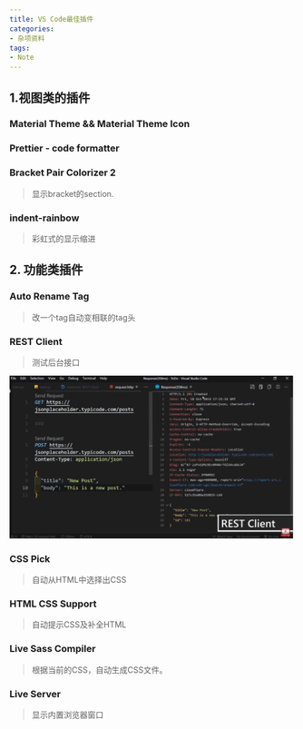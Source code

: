 ```yaml
---
title: VS Code最佳插件
categories:
- 杂项资料
tags: 
- Note
---
```

## 1.视图类的插件

### Material Theme && Material Theme Icon


### Prettier - code formatter

### Bracket Pair Colorizer 2

> 显示bracket的section.

### indent-rainbow

>彩虹式的显示缩进

## 2. 功能类插件

### Auto Rename Tag

> 改一个tag自动变相联的tag头

### REST Client

> 测试后台接口

![GET与POST测试](/img/1577068784300.png)

### CSS Pick

>自动从HTML中选择出CSS

### HTML CSS Support

> 自动提示CSS及补全HTML

### Live Sass Compiler

> 根据当前的CSS，自动生成CSS文件。

### Live Server
> 显示内置浏览器窗口
